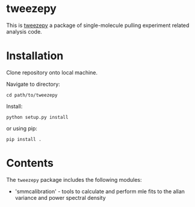 # tweezepy
This is [tweezepy](https://github.com/ianlmorgan/tweezepy) a package of single-molecule pulling experiment related analysis code.

# Installation
Clone repository onto local machine.
 
Navigate to directory: 
    
    cd path/to/tweezepy
Install:

    python setup.py install
or using pip:
    
    pip install .

    
# Contents
The `tweezepy` package includes the following modules:
* 'smmcalibration' - tools to calculate and perform mle fits to the allan variance and power spectral density

